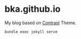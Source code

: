 bka.github.io
=========================

My blog based on [Contrast](https://github.com/niklasbuschmann/contrast) Theme.

    bundle exec jekyll serve
